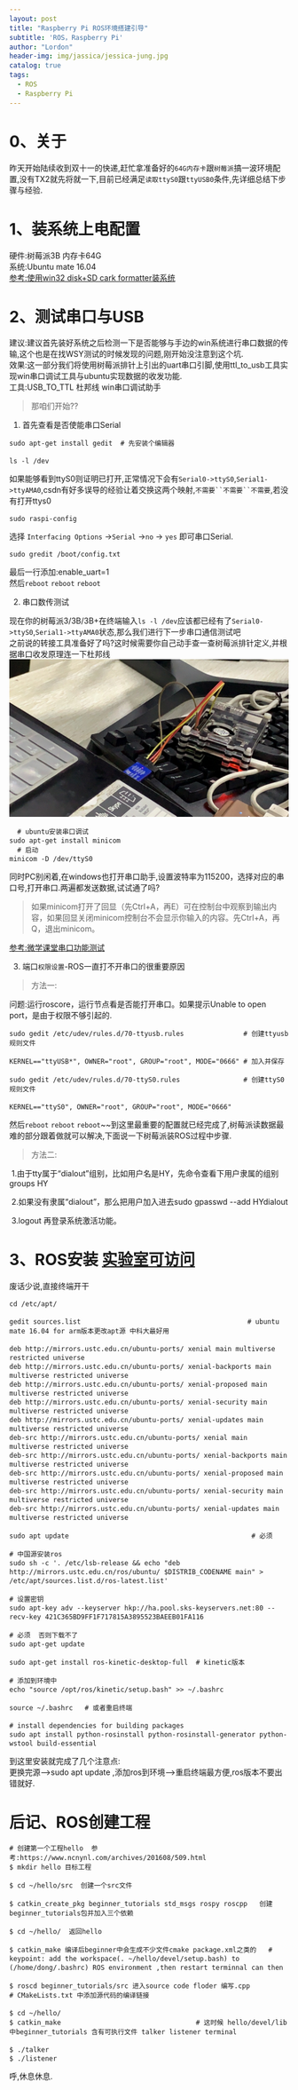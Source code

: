 ```yaml
---
layout: post
title: "Raspberry Pi ROS环境搭建引导"
subtitle: 'ROS，Raspberry Pi'
author: "Lordon"
header-img: img/jassica/jessica-jung.jpg
catalog: true
tags:
  - ROS
  - Raspberry Pi
---
```

# 0、关于
昨天开始陆续收到双十一的快递,赶忙拿准备好的`64G内存卡`跟`树莓派`搞一波环境配置,没有TX2就先将就一下,目前已经满足`读取ttyS0`跟`ttyUSB0`条件,先详细总结下步骤与经验.

# 1、装系统上电配置
硬件:树莓派3B 内存卡64G<br>
系统:Ubuntu mate 16.04<br>
[参考:使用win32 disk+SD cark formatter装系统](https://blog.csdn.net/qq_33689134/article/details/81126352)

# 2、测试串口与USB
建议:建议首先装好系统之后检测一下是否能够与手边的win系统进行串口数据的传输,这个也是在找WSY测试的时候发现的问题,刚开始没注意到这个坑.<br>
效果:这一部分我们将使用树莓派排针上引出的uart串口引脚,使用ttl_to_usb工具实现win串口调试工具与ubuntu实现数据的收发功能.<br>
工具:USB_TO_TTL 杜邦线  win串口调试助手<br>
> 那咱们开始??

1. 首先查看是否使能串口Serial

```
sudo apt-get install gedit  # 先安装个编辑器

ls -l /dev 
```
如果能够看到ttyS0则证明已打开,正常情况下会有`Serial0->ttyS0`,`Serial1->ttyAMA0`,csdn有好多误导的经验让着交换这两个映射,`不需要``不需要``不需要`,若没有打开ttys0
```
sudo raspi-config
```
选择 `Interfacing Options`  ->`Serial` ->`no` -> `yes` 即可串口Serial.
```
sudo gredit /boot/config.txt
```
最后一行添加:enable_uart=1<br>
然后`reboot` `reboot` `reboot`<br>

2. 串口数传测试<br>

现在你的树莓派3/3B/3B+在终端输入`ls -l /dev`应该都已经有了`Serial0->ttyS0`,`Serial1->ttyAMA0`状态,那么我们进行下一步串口通信测试吧<br>
之前说的转接工具准备好了吗?这时候需要你自己动手查一查树莓派排针定义,并根据串口收发原理连一下杜邦线
<img src="/img/191112image/usb2ttl_uart_test.jpg" >
```
  # ubuntu安装串口调试
sudo apt-get install minicom
  # 启动
minicom -D /dev/ttyS0
```
同时PC别闲着,在windows也打开串口助手,设置波特率为115200，选择对应的串口号,打开串口.两遍都发送数据,试试通了吗?<br>
> 如果minicom打开了回显（先Ctrl+A，再E）可在控制台中观察到输出内容，如果回显关闭minicom控制台不会显示你输入的内容。先Ctrl+A，再Q，退出minicom。

[参考:微学课堂串口功能测试](http://www.waveshare.net/study/article-606-1.html)

3. 端口`权限设置`-ROS一直打不开串口的很重要原因<br>
> 方法一:

问题:运行roscore，运行节点看是否能打开串口。如果提示Unable to open port，是由于权限不够引起的. <br>

```
sudo gedit /etc/udev/rules.d/70-ttyusb.rules               # 创建ttyusb规则文件
  
KERNEL=="ttyUSB*", OWNER="root", GROUP="root", MODE="0666" # 加入并保存
  
sudo gedit /etc/udev/rules.d/70-ttyS0.rules                # 创建ttyS0规则文件

KERNEL=="ttyS0", OWNER="root", GROUP="root", MODE="0666" 
```
然后`reboot` `reboot` `reboot`~~到这里最重要的配置就已经完成了,树莓派读数据最难的部分跟着做就可以解决,下面说一下树莓派装ROS过程中步骤.

> 方法二:

 1.由于tty属于“dialout”组别，比如用户名是HY，先命令查看下用户隶属的组别groups HY

 2.如果没有隶属“dialout”，那么把用户加入进去sudo gpasswd --add HYdialout

 3.logout 再登录系统激活功能。

# 3、ROS安装 [实验室可访问](http://219.216.110.167/pages/viewpage.action?pageId=917878)
废话少说,直接终端开干
```
cd /etc/apt/

gedit sources.list                                          # ubuntu mate 16.04 for arm版本更改apt源 中科大最好用
  
deb http://mirrors.ustc.edu.cn/ubuntu-ports/ xenial main multiverse restricted universe
deb http://mirrors.ustc.edu.cn/ubuntu-ports/ xenial-backports main multiverse restricted universe
deb http://mirrors.ustc.edu.cn/ubuntu-ports/ xenial-proposed main multiverse restricted universe
deb http://mirrors.ustc.edu.cn/ubuntu-ports/ xenial-security main multiverse restricted universe
deb http://mirrors.ustc.edu.cn/ubuntu-ports/ xenial-updates main multiverse restricted universe
deb-src http://mirrors.ustc.edu.cn/ubuntu-ports/ xenial main multiverse restricted universe
deb-src http://mirrors.ustc.edu.cn/ubuntu-ports/ xenial-backports main multiverse restricted universe
deb-src http://mirrors.ustc.edu.cn/ubuntu-ports/ xenial-proposed main multiverse restricted universe
deb-src http://mirrors.ustc.edu.cn/ubuntu-ports/ xenial-security main multiverse restricted universe
deb-src http://mirrors.ustc.edu.cn/ubuntu-ports/ xenial-updates main multiverse restricted universe

sudo apt update                                              # 必须

# 中国源安装ros
sudo sh -c '. /etc/lsb-release && echo "deb http://mirrors.ustc.edu.cn/ros/ubuntu/ $DISTRIB_CODENAME main" > /etc/apt/sources.list.d/ros-latest.list'

# 设置密钥
sudo apt-key adv --keyserver hkp://ha.pool.sks-keyservers.net:80 --recv-key 421C365BD9FF1F717815A3895523BAEEB01FA116

# 必须  否则下载不了
sudo apt-get update    

sudo apt-get install ros-kinetic-desktop-full  # kinetic版本

# 添加到环境中
echo "source /opt/ros/kinetic/setup.bash" >> ~/.bashrc

source ~/.bashrc   # 或者重启终端

# install dependencies for building packages
sudo apt install python-rosinstall python-rosinstall-generator python-wstool build-essential
```
到这里安装就完成了几个注意点:<br>
更换完源-->sudo apt update ,添加ros到环境-->重启终端最方便,ros版本不要出错就好.

# 后记、ROS创建工程
```
# 创建第一个工程hello  参考:https://www.ncnynl.com/archives/201608/509.html 
$ mkdir hello 目标工程

$ cd ~/hello/src  创建一个src文件

$ catkin_create_pkg beginner_tutorials std_msgs rospy roscpp   创建beginner_tutorials包并加入三个依赖

$ cd ~/hello/  返回hello 

$ catkin_make 编译后beginner中会生成不少文件cmake package.xml之类的   # keypoint: add the workspace(. ~/hello/devel/setup.bash) to (/home/dong/.bashrc) ROS environment ,then restart terminnal can then

$ roscd beginner_tutorials/src 进入source code floder 编写.cpp             # CMakeLists.txt 中添加源代码的编译链接

$ cd ~/hello/ 
$ catkin_make                                  # 这时候 hello/devel/lib 中beginner_tutorials 含有可执行文件 talker listener terminal 

$ ./talker
$ ./listener
```

呼,休息休息.